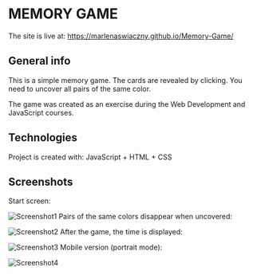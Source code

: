 # MEMORY GAME
The site is live at: https://marlenaswiaczny.github.io/Memory-Game/
## General info
This is a simple memory game. The cards are revealed by clicking. You need to uncover all pairs of the same color.

The game was created as an exercise during the Web Development and JavaScript courses.
## Technologies
Project is created with:
JavaScript + HTML + CSS
## Screenshots
Start screen:

![Screenshot1](./images/Screenshot%202024-06-10%20220845.png)
Pairs of the same colors disappear when uncovered:

![Screenshot2](./images/Screenshot%202024-06-10%20221044.png)
After the game, the time is displayed:

![Screenshot3](./images/Screenshot%202024-06-10%20221149.png)
Mobile version (portrait mode):

![Screenshot4](./images/Screenshot%202024-06-10%20221248.png)

